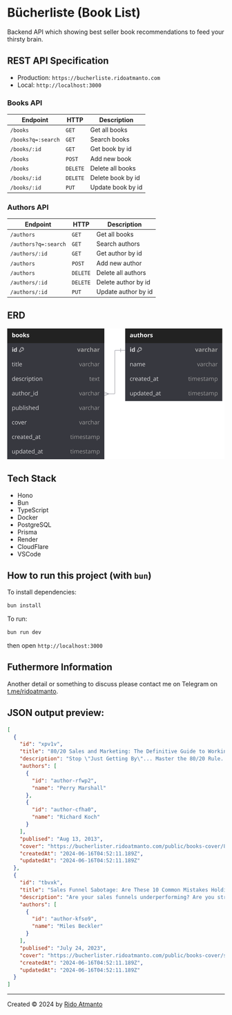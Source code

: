 # Bücherliste (Book List)

Backend API which showing best seller book recommendations to feed your thirsty brain.

## REST API Specification

- Production: `https://bucherliste.ridoatmanto.com`
- Local: `http://localhost:3000`

### Books API

| Endpoint           | HTTP     | Description       |
| ------------------ | -------- | ----------------- |
| `/books`           | `GET`    | Get all books     |
| `/books?q=:search` | `GET`    | Search books      |
| `/books/:id`       | `GET`    | Get book by id    |
| `/books`           | `POST`   | Add new book      |
| `/books`           | `DELETE` | Delete all books  |
| `/books/:id`       | `DELETE` | Delete book by id |
| `/books/:id`       | `PUT`    | Update book by id |

### Authors API

| Endpoint             | HTTP     | Description         |
| -------------------- | -------- | ------------------- |
| `/authors`           | `GET`    | Get all books       |
| `/authors?q=:search` | `GET`    | Search authors      |
| `/authors/:id`       | `GET`    | Get author by id    |
| `/authors`           | `POST`   | Add new author      |
| `/authors`           | `DELETE` | Delete all authors  |
| `/authors/:id`       | `DELETE` | Delete author by id |
| `/authors/:id`       | `PUT`    | Update author by id |

## ERD

![ERD](./assets/bucherliste-erd.svg)

## Tech Stack

- Hono
- Bun
- TypeScript
- Docker
- PostgreSQL
- Prisma
- Render
- CloudFlare
- VSCode

## How to run this project (with `bun`)

To install dependencies:

```sh
bun install
```

To run:

```sh
bun run dev
```

then open `http://localhost:3000`

## Futhermore Information

Another detail or something to discuss please contact me on Telegram on [t.me/ridoatmanto](https://t.me/ridoatmanto).

## JSON output preview:

```json
[
  {
    "id": "xpv1v",
    "title": "80/20 Sales and Marketing: The Definitive Guide to Working Less and Making More",
    "description": "Stop \"Just Getting By\"... Master the 80/20 Rule. Apply the Pareto Principle to Business And Make More Money Without More Work.\n\nWhen you know how to walk into any situation and see the 80/20's, the 80/20 Principle can solve almost ANY conversion problem.\n\nAny traffic problem.\n\nAny money problem.\nPerry Marshall has something original and extremely useful to say,because he has thought profoundly about the 80/20 Principle. He has come up with some original insights that are literally priceless. You really can change your business and your life.",
    "authors": [
      {
        "id": "author-rfwp2",
        "name": "Perry Marshall"
      },
      {
        "id": "author-cfha0",
        "name": "Richard Koch"
      }
    ],
    "publised": "Aug 13, 2013",
    "cover": "https://bucherlister.ridoatmanto.com/public/books-cover/80-20-sales-and-marketing.png",
    "createdAt": "2024-06-16T04:52:11.189Z",
    "updatedAt": "2024-06-16T04:52:11.189Z"
  },
  {
    "id": "tbvxk",
    "title": "Sales Funnel Sabotage: Are These 10 Common Mistakes Holding Your Business Back? (The Internet Marketing Starter Pack Book 3)",
    "description": "Are your sales funnels underperforming? Are you struggling to identify what's holding your business back?\n\nUncover the secrets to maximizing your sales funnel effectiveness with \"Sales Funnel Sabotage.\"\n\nThis insightful book shines a spotlight on the pitfalls that could be costing your business BIG, and reveals how you can turn the tables on the common mistakes entrepreneurs often make.",
    "authors": [
      {
        "id": "author-kfso9",
        "name": "Miles Beckler"
      }
    ],
    "publised": "July 24, 2023",
    "cover": "https://bucherlister.ridoatmanto.com/public/books-cover/sales-funnel-sabotage.png",
    "createdAt": "2024-06-16T04:52:11.189Z",
    "updatedAt": "2024-06-16T04:52:11.189Z"
  }
]
```

---

Created © 2024 by [Rido Atmanto](https://ridoatmanto.com)
